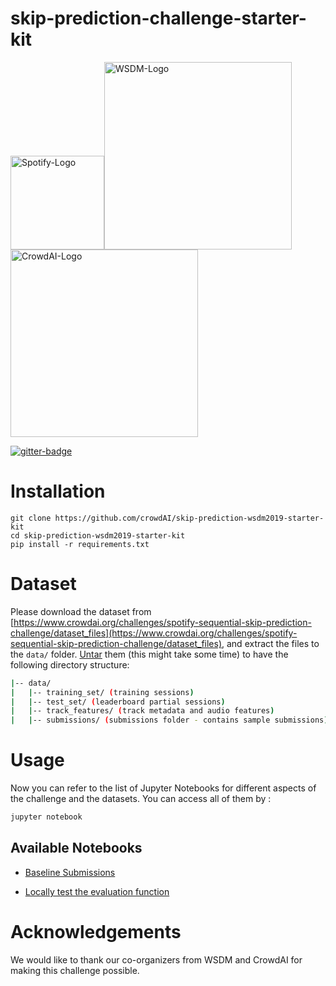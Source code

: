 # skip-prediction-challenge-starter-kit
<img src="https://dnczkxd1gcfu5.cloudfront.net/images/challenges/image_file/50/Spotify_Logo_Green_Coated_copy.png" alt="Spotify-Logo" width="150"/><img src="http://www.wsdm-conference.org/2019/img/logo.png" alt="WSDM-Logo" width="300"/><img src="https://github.com/crowdAI/crowdai/raw/master/app/assets/images/misc/crowdai-logo-smile.svg?sanitize=true" alt="CrowdAI-Logo" width="300"/>

[![gitter-badge](https://badges.gitter.im/crowdAI/crowdai-mapping-challenge.png)](https://gitter.im/crowdAI/spotify-sequential-skip-prediction-challenge)

# Installation
```
git clone https://github.com/crowdAI/skip-prediction-wsdm2019-starter-kit
cd skip-prediction-wsdm2019-starter-kit
pip install -r requirements.txt
```

# Dataset
Please download the dataset from [https://www.crowdai.org/challenges/spotify-sequential-skip-prediction-challenge/dataset_files](https://www.crowdai.org/challenges/spotify-sequential-skip-prediction-challenge/dataset_files), and extract the files to the `data/` folder. [Untar](http://how-to.wikia.com/wiki/How_to_untar_a_tar_file_or_gzip-bz2_tar_file) them (this might take some time) to have the following directory structure:

```bash
|-- data/
|   |-- training_set/ (training sessions)
|   |-- test_set/ (leaderboard partial sessions)
|   |-- track_features/ (track metadata and audio features)
|   |-- submissions/ (submissions folder - contains sample submissions)
```

# Usage
Now you can refer to the list of Jupyter Notebooks for different aspects of the challenge and the datasets.
You can access all of them by :
```bash
jupyter notebook
```
## Available Notebooks
  
* [Baseline Submissions](https://github.com/crowdAI/skip-prediction-challenge-starter-kit/blob/master/baseline_submissions.ipynb)
  
* [Locally test the evaluation function](https://github.com/crowdAI/skip-prediction-challenge-starter-kit/blob/master/local_evaluation.ipynb)   

# Acknowledgements  
We would like to thank our co-organizers from WSDM and CrowdAI for making this challenge possible.
